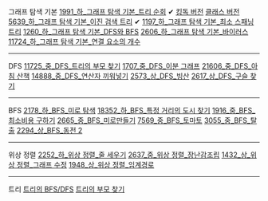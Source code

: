 
그래프 탐색 기본
[1991_하_그래프 탐색 기본_트리 순회](1991.py) ✔ [킹독 버전](1991_1.py) [클래스 버전](1991_2.py)
[5639_하_그래프 탐색 기본_이진 검색 트리](5639.py) ✔
[1197_하_그래프 탐색 기본_최소 스패닝 트리](1197.py)
[1260_하_그래프 탐색 기본_DFS와 BFS](1260.py)
[2606_하_그래프 탐색 기본_바이러스](2606.py)
[11724_하_그래프 탐색 기본_연결 요소의 개수](11724.py)

---

DFS
[11725_중_DFS_트리의 부모 찾기](11725.py)
[1707_중_DFS_이분 그래프](1707.py)
[21606_중_DFS_아침 산책](21606.py)
[14888_중_DFS_연산자 끼워넣기](14888.py)
[2573_상_DFS_빙산](2573.py)
[2617_상_DFS_구슬 찾기](2617.py)

---

BFS
[2178_하_BFS_미로 탐색](2178.py)
[18352_하_BFS_특정 거리의 도시 찾기](18352.py)
[1916_중_BFS_최소비용 구하기](1916.py)
[2665_중_BFS_미로만들기](2665.py)
[7569_중_BFS_토마토](7569.py)
[3055_중_BFS_탈출](3055.py)
[2294_상_BFS_동전 2](2294.py)

---

위상 정렬
[2252_하_위상 정렬_줄 세우기](2252.py)
[2637_중_위상 정렬_장난감조립](2637.py)
[1432_상_위상 정렬_그래프 수정](1432.py) 
[1948_상_위상 정렬_임계경로](1948.py)



---
트리
[트리의 BFS/DFS](treeBFSDFS.py)
[트리의 부모 찾기](11725.py)
